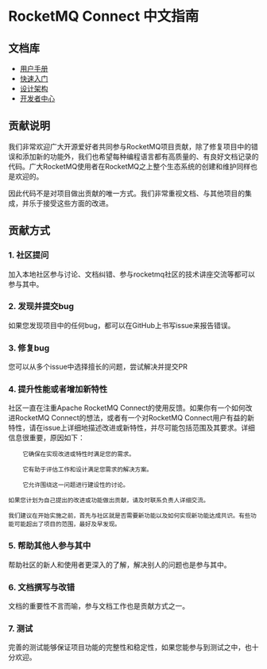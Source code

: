 # RocketMQ Connect 中文指南

## 文档库

* [用户手册](https://rocketmq-1.gitbook.io/rocketmq-connector/)
* [快速入门](https://rocketmq-1.gitbook.io/rocketmq-connector/quick-start/qian-qi-zhun-bei)
* [设计架构](https://rocketmq-1.gitbook.io/rocketmq-connector/design)
* [开发者中心](https://rocketmq-1.gitbook.io/rocketmq-connector/kai-fa-zhe-zhong-xin/release-note)


## 贡献说明
我们非常欢迎广大开源爱好者共同参与RocketMQ项目贡献，除了修复项目中的错误和添加新的功能外，我们也希望每种编程语言都有高质量的、有良好文档记录的代码。广大RocketMQ使用者在RocketMQ之上整个生态系统的创建和维护同样也是欢迎的。

因此代码不是对项目做出贡献的唯一方式。我们非常重视文档、与其他项目的集成，并乐于接受这些方面的改进。

## 贡献方式

### 1. 社区提问
加入本地社区参与讨论、文档纠错、参与rocketmq社区的技术讲座交流等都可以参与其中。

### 2. 发现并提交bug
如果您发现项目中的任何bug，都可以在GitHub上书写issue来报告错误。

### 3. 修复bug
您可以从多个issue中选择擅长的问题，尝试解决并提交PR

### 4. 提升性能或者增加新特性
社区一直在注重Apache RocketMQ Connect的使用反馈。如果你有一个如何改进RocketMQ Connect的想法，或者有一个对RocketMQ Connect用户有益的新特性，请在issue上详细地描述改进或新特性，并尽可能包括范围及其要求。详细信息很重要，原因如下：

        它确保在实现改进或特性时满足您的需求。

        它有助于评估工作和设计满足您需求的解决方案。

        它允许围绕这一问题进行建设性的讨论。

    如果您计划为自己提出的改进或功能做出贡献，请及时联系负责人详细交流。

    我们建议在开始实施之前，首先与社区就是否需要新功能以及如何实现新功能达成共识。有些功能可能超出了项目的范围，最好及早发现。

### 5. 帮助其他人参与其中
帮助社区的新人和使用者更深入的了解，解决别人的问题也是参与其中。

### 6. 文档撰写与改错
文档的重要性不言而喻，参与文档工作也是贡献方式之一。

### 7. 测试
完善的测试能够保证项目功能的完整性和稳定性，如果您能参与到测试之中，也十分欢迎。

